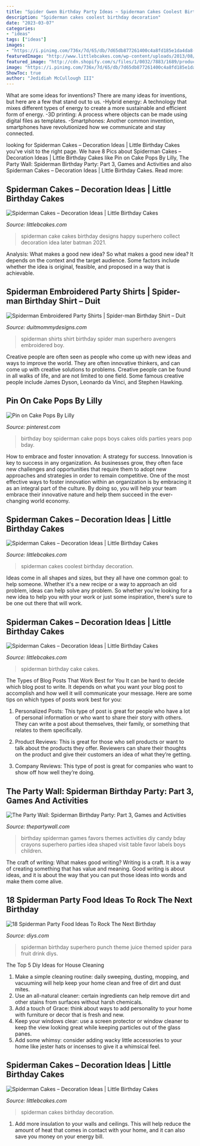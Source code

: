 ```yaml
---
title: "Spider Gwen Birthday Party Ideas ~ Spiderman Cakes Coolest Birthday Decoration"
description: "Spiderman cakes coolest birthday decoration"
date: "2023-03-07"
categories:
- "ideas"
tags: ["ideas"]
images:
- "https://i.pinimg.com/736x/7d/65/db/7d65db877261400c4a8fd185e1da4da8---year-old-boy-boy-birthday-parties.jpg"
featuredImage: "http://www.littlebcakes.com/wp-content/uploads/2013/08/Coolest-Spiderman-Cakes.jpg"
featured_image: "http://cdn.shopify.com/s/files/1/0032/7883/1689/products/DuitMommyDesigns-596535344-1559498561_1200x1200.jpg?v=1577568789"
image: "https://i.pinimg.com/736x/7d/65/db/7d65db877261400c4a8fd185e1da4da8---year-old-boy-boy-birthday-parties.jpg"
ShowToc: true
author: "Jedidiah McCullough III"
---
```



What are some ideas for inventions?
There are many ideas for inventions, but here are a few that stand out to us. 
-Hybrid energy: A technology that mixes different types of energy to create a more sustainable and efficient form of energy.
-3D printing: A process where objects can be made using digital files as templates.
-Smartphones: Another common invention, smartphones have revolutionized how we communicate and stay connected.

	

		
looking for Spiderman Cakes – Decoration Ideas | Little Birthday Cakes you've visit to the right page. We have 8 Pics about Spiderman Cakes – Decoration Ideas | Little Birthday Cakes like Pin on Cake Pops By Lilly, The Party Wall: Spiderman Birthday Party: Part 3, Games and Activities and also Spiderman Cakes – Decoration Ideas | Little Birthday Cakes. Read more:
		
    
## Spiderman Cakes – Decoration Ideas | Little Birthday Cakes

<img loading=lazy src="http://www.littlebcakes.com/wp-content/uploads/2013/08/Pictures-of-Spiderman-Birthday-Cakes.jpg" onerror="this.onerror=null;this.src='https://tse2.mm.bing.net/th?id=OIP.wUUehT7nrkgXe3id5V-bTAHaG9&amp;pid=15.1';" alt="Spiderman Cakes – Decoration Ideas | Little Birthday Cakes">

_Source: littlebcakes.com_

>spiderman cake cakes birthday designs happy superhero collect decoration idea later batman 2021. 

	

Analysis: What makes a good new idea?
So what makes a good new idea? It depends on the context and the target audience. Some factors include whether the idea is original, feasible, and proposed in a way that is achievable.

    
## Spiderman Embroidered Party Shirts | Spider-man Birthday Shirt – Duit

<img loading=lazy src="http://cdn.shopify.com/s/files/1/0032/7883/1689/products/DuitMommyDesigns-596535344-1559498561_1200x1200.jpg?v=1577568789" onerror="this.onerror=null;this.src='https://tse3.mm.bing.net/th?id=OIP.0gKQ-rbAoBXcpqRnnGjg0QHaJ4&amp;pid=15.1';" alt="Spiderman Embroidered Party Shirts | Spider-man Birthday Shirt – Duit">

_Source: duitmommydesigns.com_

>spiderman shirts shirt birthday spider man superhero avengers embroidered boy. 

	

Creative people are often seen as people who come up with new ideas and ways to improve the world. They are often innovative thinkers, and can come up with creative solutions to problems. Creative people can be found in all walks of life, and are not limited to one field. Some famous creative people include James Dyson, Leonardo da Vinci, and Stephen Hawking.

    
## Pin On Cake Pops By Lilly

<img loading=lazy src="https://i.pinimg.com/736x/7d/65/db/7d65db877261400c4a8fd185e1da4da8---year-old-boy-boy-birthday-parties.jpg" onerror="this.onerror=null;this.src='https://tse2.mm.bing.net/th?id=OIP.osjExFk1WsSp6h7nxrTsjAHaJ6&amp;pid=15.1';" alt="Pin on Cake Pops By Lilly">

_Source: pinterest.com_

>birthday boy spiderman cake pops boys cakes olds parties years pop bday. 

	

How to embrace and foster innovation: A strategy for success.
Innovation is key to success in any organization. As businesses grow, they often face new challenges and opportunities that require them to adopt new approaches and strategies in order to remain competitive. One of the most effective ways to foster innovation within an organization is by embracing it as an integral part of the culture. By doing so, you will help your team embrace their innovative nature and help them succeed in the ever-changing world economy.

    
## Spiderman Cakes – Decoration Ideas | Little Birthday Cakes

<img loading=lazy src="http://www.littlebcakes.com/wp-content/uploads/2013/08/Coolest-Spiderman-Cakes.jpg" onerror="this.onerror=null;this.src='https://tse3.mm.bing.net/th?id=OIP.2OJg4Xqn8HPgb33aBSNb5AHaJ4&amp;pid=15.1';" alt="Spiderman Cakes – Decoration Ideas | Little Birthday Cakes">

_Source: littlebcakes.com_

>spiderman cakes coolest birthday decoration. 

	

Ideas come in all shapes and sizes, but they all have one common goal: to help someone. Whether it's a new recipe or a way to approach an old problem, ideas can help solve any problem. So whether you're looking for a new idea to help you with your work or just some inspiration, there's sure to be one out there that will work.

    
## Spiderman Cakes – Decoration Ideas | Little Birthday Cakes

<img loading=lazy src="http://www.littlebcakes.com/wp-content/uploads/2013/08/Spiderman-Cake-Birthday.jpg" onerror="this.onerror=null;this.src='https://tse4.mm.bing.net/th?id=OIP.AeTgpmVvsmp_Wr-OHsXdWAHaFj&amp;pid=15.1';" alt="Spiderman Cakes – Decoration Ideas | Little Birthday Cakes">

_Source: littlebcakes.com_

>spiderman birthday cake cakes. 

	

The Types of Blog Posts That Work Best for You
It can be hard to decide which blog post to write.  It depends on what you want your blog post to accomplish and how well it will communicate your message. Here are some tips on which types of posts work best for you:
1. Personalized Posts: This type of post is great for people who have a lot of personal information or who want to share their story with others. They can write a post about themselves, their family, or something that relates to them specifically.

2. Product Reviews: This is great for those who sell products or want to talk about the products they offer. Reviewers can share their thoughts on the product and give their customers an idea of what they’re getting.

3. Company Reviews: This type of post is great for companies who want to show off how well they’re doing.

    
## The Party Wall: Spiderman Birthday Party: Part 3, Games And Activities

<img loading=lazy src="http://2.bp.blogspot.com/-11dL8BTmfrs/TkA7qdpaBGI/AAAAAAAAAEc/lSheyIW9o8g/s1600/sb091low+res.jpg" onerror="this.onerror=null;this.src='https://tse4.mm.bing.net/th?id=OIP.RccFiafYGTf1qE7fnEz3VgHaLH&amp;pid=15.1';" alt="The Party Wall: Spiderman Birthday Party: Part 3, Games and Activities">

_Source: thepartywall.com_

>birthday spiderman games favors themes activities diy candy bday crayons superhero parties idea shaped visit table favor labels boys children. 

	

The craft of writing: What makes good writing?
Writing is a craft. It is a way of creating something that has value and meaning. Good writing is about ideas, and it is about the way that you can put those ideas into words and make them come alive.

    
## 18 Spiderman Party Food Ideas To Rock The Next Birthday

<img loading=lazy src="https://cdn.diys.com/wp-content/uploads/2016/08/spiderman-party-punch.jpg" onerror="this.onerror=null;this.src='https://tse4.mm.bing.net/th?id=OIP.1aeRnFAfrL-qxaVokKTVtAHaE9&amp;pid=15.1';" alt="18 Spiderman Party Food Ideas To Rock The Next Birthday">

_Source: diys.com_

>spiderman birthday superhero punch theme juice themed spider para fruit drink diys. 

	

The Top 5 Diy Ideas for House Cleaning
1. Make a simple cleaning routine: daily sweeping, dusting, mopping, and vacuuming will help keep your home clean and free of dirt and dust mites.
2. Use an all-natural cleaner: certain ingredients can help remove dirt and other stains from surfaces without harsh chemicals.
3. Add a touch of Grace: think about ways to add personality to your home with furniture or decor that is fresh and new.
4. Keep your windows clear: use a screen protector or window cleaner to keep the view looking great while keeping particles out of the glass panes.
5. Add some whimsy: consider adding wacky little accessories to your home like jester hats or incenses to give it a whimsical feel.

    
## Spiderman Cakes – Decoration Ideas | Little Birthday Cakes

<img loading=lazy src="http://www.littlebcakes.com/wp-content/uploads/2013/08/Spiderman-Cakes-Images.jpg" onerror="this.onerror=null;this.src='https://tse4.mm.bing.net/th?id=OIP.ahuEcnMILxYoUNzYgmJBnAHaFj&amp;pid=15.1';" alt="Spiderman Cakes – Decoration Ideas | Little Birthday Cakes">

_Source: littlebcakes.com_

>spiderman cakes birthday decoration. 

	

1. Add more insulation to your walls and ceilings. This will help reduce the amount of heat that comes in contact with your home, and it can also save you money on your energy bill.

